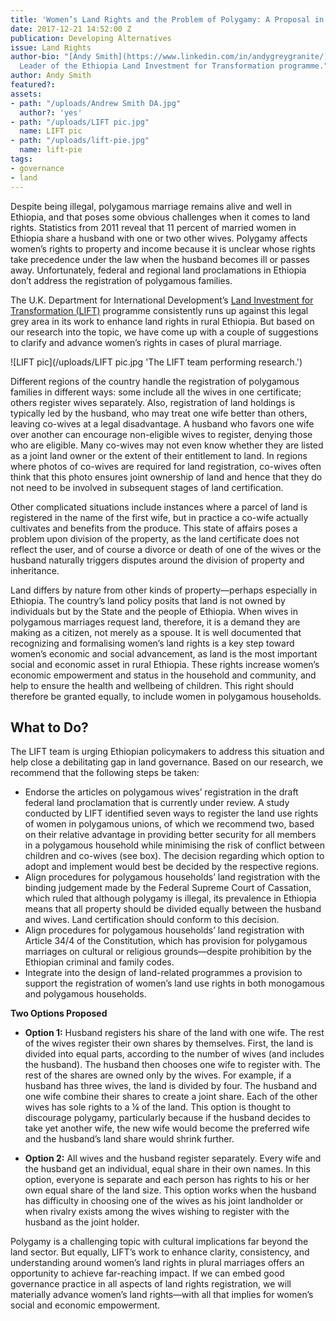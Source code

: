 ```yaml
---
title: 'Women’s Land Rights and the Problem of Polygamy: A Proposal in Ethiopia'
date: 2017-12-21 14:52:00 Z
publication: Developing Alternatives
issue: Land Rights
author-bio: "[Andy Smith](https://www.linkedin.com/in/andygreygranite/) is DAI’s Team
  Leader of the Ethiopia Land Investment for Transformation programme."
author: Andy Smith
featured?: 
assets:
- path: "/uploads/Andrew Smith DA.jpg"
  author?: 'yes'
- path: "/uploads/LIFT pic.jpg"
  name: LIFT pic
- path: "/uploads/lift-pie.jpg"
  name: lift-pie
tags:
- governance
- land
---
```


Despite being illegal, polygamous marriage remains alive and well in Ethiopia, and that poses some obvious challenges when it comes to land rights. Statistics from 2011 reveal that 11 percent of married women in Ethiopia share a husband with one or two other wives. Polygamy affects women’s rights to property and income because it is unclear whose rights take precedence under the law when the husband becomes ill or passes away. Unfortunately, federal and regional land proclamations in Ethiopia don’t address the registration of polygamous families.




The U.K. Department for International Development’s [Land Investment for Transformation (LIFT)](https://www.dai.com/our-work/projects/ethiopia-land-investment-transformation-lift) programme consistently runs up against this legal grey area in its work to enhance land rights in rural Ethiopia. But based on our research into the topic, we have come up with a couple of suggestions to clarify and advance women’s rights in cases of plural marriage.

![LIFT pic](/uploads/LIFT pic.jpg 'The LIFT team performing research.') 

Different regions of the country handle the registration of polygamous families in different ways: some include all the wives in one certificate; others register wives separately. Also, registration of land holdings is typically led by the husband, who may treat one wife better than others, leaving co-wives at a legal disadvantage. A husband who favors one wife over another can encourage non-eligible wives to register, denying those who are eligible. Many co-wives may not even know whether they are listed as a joint land owner or the extent of their entitlement to land. In regions where photos of co-wives are required for land registration, co-wives often think that this photo ensures joint ownership of land and hence that they do not need to be involved in subsequent stages of land certification.

Other complicated situations include instances where a parcel of land is registered in the name of the first wife, but in practice a co-wife actually cultivates and benefits from the produce. This state of affairs poses a problem upon division of the property, as the land certificate does not reflect the user, and of course a divorce or death of one of the wives or the husband naturally triggers disputes around the division of property and inheritance.

Land differs by nature from other kinds of property—perhaps especially in Ethiopia. The country’s land policy posits that land is not owned by individuals but by the State and the people of Ethiopia. When wives in polygamous marriages request land, therefore, it is a demand they are making as a citizen, not merely as a spouse. It is well documented that recognizing and formalising women’s land rights is a key step toward women’s economic and social advancement, as land is the most important social and economic asset in rural Ethiopia. These rights increase women’s economic empowerment and status in the household and community, and help to ensure the health and wellbeing of children. This right should therefore be granted equally, to include women in polygamous households.  

<script id="infogram_0_6fdec906-bda6-4fb0-9ab8-eda4cb2aab34" title="LIFT Pie" src="https://e.infogram.com/js/dist/embed.js?Fe6" type="text/javascript"></script>

## What to Do?

The LIFT team is urging Ethiopian policymakers to address this situation and help close a debilitating gap in land governance. Based on our research, we recommend that the following steps be taken:

* Endorse the articles on polygamous wives’ registration in the draft federal land proclamation that is currently under review. A study conducted by LIFT identified seven ways to register the land use rights of women in polygamous unions, of which we recommend two, based on their relative advantage in providing better security for all members in a polygamous household while minimising the risk of conflict between children and co-wives (see box). The decision regarding which option to adopt and implement would best be decided by the respective regions.
* Align procedures for polygamous households’ land registration with the binding judgement made by the Federal Supreme Court of Cassation, which ruled that although polygamy is illegal, its prevalence in Ethiopia means that all property should be divided equally between the husband and wives. Land certification should conform to this decision. 
* Align procedures for polygamous households’ land registration with Article 34/4 of the Constitution, which has provision for polygamous marriages on cultural or religious grounds—despite prohibition by the Ethiopian criminal and family codes.
* Integrate into the design of land-related programmes a provision to support the registration of women’s land use rights in both monogamous and polygamous households.

<aside><p><strong>Two Options Proposed</strong></p>
<ul>
<li>
<p><strong>Option 1:</strong> Husband registers his share of the land with one wife. The rest of the wives register their own shares by themselves. First, the land is divided into equal parts, according to the number of wives (and includes the husband). The husband then chooses one wife to register with. The rest of the shares are owned only by the wives. For example, if a husband has three wives, the land is divided by four. The husband and one wife combine their shares to create a joint share. Each of the other wives has sole rights to a ¼ of the land. This option is thought to discourage polygamy, particularly because if the husband decides to take yet another wife, the new wife would become the preferred wife and the husband’s land share would shrink further.</p>
</li>
<li>
<p><strong>Option 2:</strong> All wives and the husband register separately. Every wife and the husband get an individual, equal share in their own names. In this option, everyone is separate and each person has rights to his or her own equal share of the land size. This option works when the husband has difficulty in choosing one of the wives as his joint landholder or when rivalry exists among the wives wishing to register with the husband as the joint holder.</p>
</li>
</ul>
</aside>

Polygamy is a challenging topic with cultural implications far beyond the land sector. But equally, LIFT’s work to enhance clarity, consistency, and understanding around women’s land rights in plural marriages offers an opportunity to achieve far-reaching impact. If we can embed good governance practice in all aspects of land rights registration, we will materially advance women’s land rights—with all that implies for women’s social and economic empowerment.
